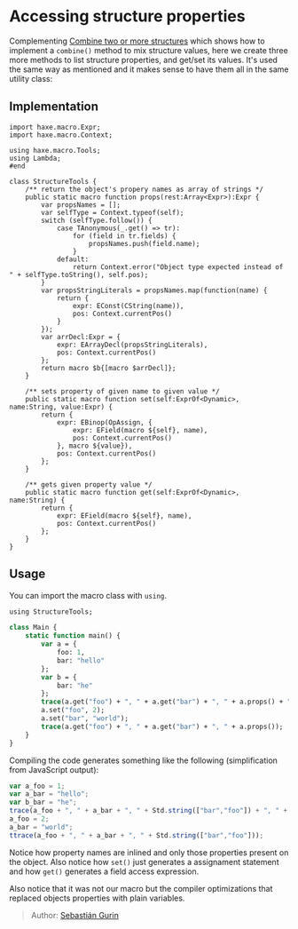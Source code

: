 [tags]: / "expression-macro"

# Accessing structure properties

Complementing [Combine two or more structures](combine-objects.html) which shows how to implement a `combine()` method to mix structure values, here we create three more methods to list structure properties, and get/set its values. It's used the same way as mentioned and it makes sense to have them all in the same utility class:

## Implementation

```haxe#if macro
import haxe.macro.Expr;
import haxe.macro.Context;

using haxe.macro.Tools;
using Lambda;
#end

class StructureTools {
	/** return the object's propery names as array of strings */
	public static macro function props(rest:Array<Expr>):Expr {
		var propsNames = [];
		var selfType = Context.typeof(self);
		switch (selfType.follow()) {
			case TAnonymous(_.get() => tr):
				for (field in tr.fields) {
					propsNames.push(field.name);
				}
			default:
				return Context.error("Object type expected instead of " + selfType.toString(), self.pos);
		}
		var propsStringLiterals = propsNames.map(function(name) {
			return {
				expr: EConst(CString(name)),
				pos: Context.currentPos()
			}
		});
		var arrDecl:Expr = {
			expr: EArrayDecl(propsStringLiterals),
			pos: Context.currentPos()
		};
		return macro $b{[macro $arrDecl]};
	}

	/** sets property of given name to given value */
	public static macro function set(self:ExprOf<Dynamic>, name:String, value:Expr) {
		return {
			expr: EBinop(OpAssign, {
				expr: EField(macro ${self}, name),
				pos: Context.currentPos()
			}, macro ${value}),
			pos: Context.currentPos()
		};
	}

	/** gets given property value */
	public static macro function get(self:ExprOf<Dynamic>, name:String) {
		return {
			expr: EField(macro ${self}, name),
			pos: Context.currentPos()
		};
	}
}

```

## Usage

You can import the macro class with `using`.

```haxe
using StructureTools;

class Main {
	static function main() {
		var a = {
			foo: 1,
			bar: "hello"
		};
		var b = {
			bar: "he"
		};
		trace(a.get("foo") + ", " + a.get("bar") + ", " + a.props() + ", " + b.props());
		a.set("foo", 2);
		a.set("bar", "world");
		trace(a.get("foo") + ", " + a.get("bar") + ", " + a.props());
	}
}
```

Compiling the code generates something like the following (simplification from JavaScript output):

```javascript
var a_foo = 1;
var a_bar = "hello";
var b_bar = "he";
trace(a_foo + ", " + a_bar + ", " + Std.string(["bar","foo"]) + ", " + Std.string(["bar"]));
a_foo = 2;
a_bar = "world";
ttrace(a_foo + ", " + a_bar + ", " + Std.string(["bar","foo"]));  
```

Notice how property names are inlined and only those properties present on the object. Also notice how `set()` just generates a assignament statement and how `get()` generates a field access expression. 

Also notice that it was not our macro but the compiler optimizations that replaced objects properties with plain variables. 

> Author: [Sebastián Gurin](https://github.com/cancerberosgx)
